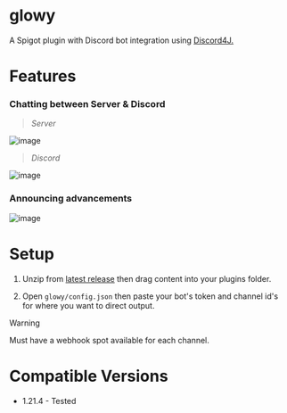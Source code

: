 # glowy
A Spigot plugin with Discord bot integration using [Discord4J.](https://github.com/Discord4J/Discord4J)

# Features
### Chatting between Server & Discord
> *Server*

![image](https://github.com/user-attachments/assets/e400faf1-5fa8-4810-835f-a88a901fad14)

> *Discord*

![image](https://github.com/user-attachments/assets/b0f61bf1-6e9d-4147-a20a-8743df85d701)

### Announcing advancements
![image](https://github.com/user-attachments/assets/faf19233-678a-4323-b2d2-106c2c0aeeea)

# Setup
1. Unzip from [latest release](https://github.com/devariss/glowy/releases/tag/0.1) then drag content into your plugins folder.

2. Open `glowy/config.json` then paste your bot's token and channel id's for where you want to direct output.
> [!WARNING]
> Must have a webhook spot available for each channel.

# Compatible Versions
- 1.21.4 - Tested
